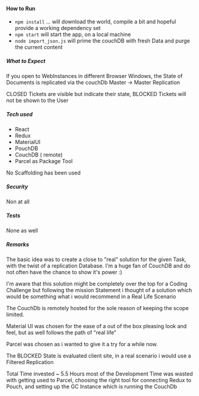 #### How to Run

+ `npm install` ... will download the world, compile a bit and hopeful provide a working dependency set
+ `npm start` will start the app, on a local machine
+ `node import_json.js` will prime the couchDB with fresh Data and purge the current content

##### What to Expect

If you open to WebInstances in different Browser Windows, 
the State of Documents is replicated via the couchDb Master -> Master Replication

CLOSED Tickets are visible but indicate their state,
BLOCKED Tickets will not be shown to the User

##### Tech used

+ React
+ Redux
+ MaterialUI
+ PouchDB
+ CouchDB ( remote)
+ Parcel as Package Tool

No Scaffolding has been used 

##### Security

Non at all


##### Tests

None as well

##### Remarks

The basic idea was to create a close to "real" solution for the given Task, with the twist of a replication Database.
I'm a huge fan of CouchDB and do not often have the chance to show it's power :)

I'm aware that this solution might be completely over the top for a Coding Challenge but following the mission Statement 
i thought of a solution which would be something what i would recommend in a Real Life Scenario 

The CouchDb is remotely hosted for the sole reason of keeping the scope limited.

Material UI was chosen for the ease of a out of the box pleasing look and feel, but as well follows the path of "real life"

Parcel was chosen as i wanted to give it a try for a while now.

The BLOCKED State is evaluated client site, in a real scenario i would use a Filtered Replication

Total Time invested ~ 5.5 Hours most of the Development Time was wasted with getting used to Parcel, choosing the right 
tool for connecting Redux to Pouch, and setting up the GC Instance which is running the CouchDb

